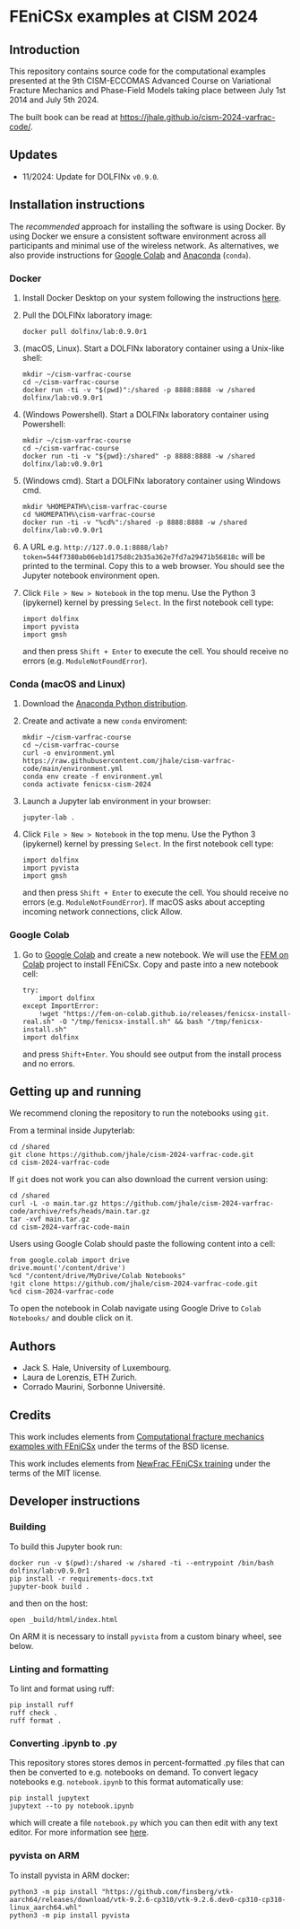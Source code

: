 # FEniCSx examples at CISM 2024

## Introduction

This repository contains source code for the computational examples presented
at the 9th CISM-ECCOMAS Advanced Course on Variational Fracture Mechanics and
Phase-Field Models taking place between July 1st 2014 and July 5th 2024.

The built book can be read at https://jhale.github.io/cism-2024-varfrac-code/.

## Updates

- 11/2024: Update for DOLFINx `v0.9.0`.

## Installation instructions

The *recommended* approach for installing the software is using Docker. By
using Docker we ensure a consistent software environment across all
participants and minimal use of the wireless network. As alternatives, we also
provide instructions for [Google Colab](https://colab.research.google.com) and
[Anaconda](https://www.anaconda.com/download) (`conda`).

### Docker

1. Install Docker Desktop on your system following the instructions
   [here](https://www.docker.com/products/docker-desktop/).

2. Pull the DOLFINx laboratory image:

       docker pull dolfinx/lab:0.9.0r1

3. (macOS, Linux). Start a DOLFINx laboratory container using a Unix-like shell:

       mkdir ~/cism-varfrac-course
       cd ~/cism-varfrac-course
       docker run -ti -v "$(pwd)":/shared -p 8888:8888 -w /shared dolfinx/lab:v0.9.0r1 

4. (Windows Powershell). Start a DOLFINx laboratory container using
   Powershell: 
       
       mkdir ~/cism-varfrac-course
       cd ~/cism-varfrac-course
       docker run -ti -v "${pwd}:/shared" -p 8888:8888 -w /shared dolfinx/lab:v0.9.0r1

4. (Windows cmd). Start a DOLFINx laboratory container using Windows cmd.
       
       mkdir %HOMEPATH%\cism-varfrac-course
       cd %HOMEPATH%\cism-varfrac-course
       docker run -ti -v "%cd%":/shared -p 8888:8888 -w /shared dolfinx/lab:v0.9.0r1

5. A URL e.g.
   `http://127.0.0.1:8888/lab?token=544f7380ab06eb1d175d8c2b35a362e7fd7a29471b56818c`
   will be printed to the terminal. Copy this to a web browser. You should see
   the Jupyter notebook environment open.

7. Click `File > New > Notebook` in the top menu. Use the Python 3 (ipykernel)
   kernel by pressing `Select`. In the first notebook cell type:

       import dolfinx
       import pyvista
       import gmsh

   and then press `Shift + Enter` to execute the cell. You should receive no
   errors (e.g. `ModuleNotFoundError`).

### Conda (macOS and Linux)

1. Download the [Anaconda Python distribution](https://www.anaconda.com/download).

2. Create and activate a new `conda` enviroment:

       mkdir ~/cism-varfrac-course
       cd ~/cism-varfrac-course
       curl -o environment.yml https://raw.githubusercontent.com/jhale/cism-varfrac-code/main/environment.yml
       conda env create -f environment.yml
       conda activate fenicsx-cism-2024

3. Launch a Jupyter lab environment in your browser:

       jupyter-lab .

4. Click `File > New > Notebook` in the top menu. Use the Python 3 (ipykernel)
   kernel by pressing `Select`. In the first notebook cell type:

       import dolfinx
       import pyvista
       import gmsh
   
   and then press `Shift + Enter` to execute the cell. You should receive no
   errors (e.g. `ModuleNotFoundError`). If macOS asks about accepting incoming
   network connections, click Allow.

### Google Colab

1. Go to [Google Colab](https://colab.research.google.com) and create a new
   notebook. We will use the [FEM on Colab](https://fem-on-colab.github.io)
   project to install FEniCSx. Copy and paste into a new notebook cell:

       try:
           import dolfinx
       except ImportError:
           !wget "https://fem-on-colab.github.io/releases/fenicsx-install-real.sh" -O "/tmp/fenicsx-install.sh" && bash "/tmp/fenicsx-install.sh"
       import dolfinx

    and press `Shift+Enter`. You should see output from the install process and
    no errors.

## Getting up and running

We recommend cloning the repository to run the notebooks using `git`.

From a terminal inside Jupyterlab:

    cd /shared
    git clone https://github.com/jhale/cism-2024-varfrac-code.git
    cd cism-2024-varfrac-code

If `git` does not work you can also download the current version using:

    cd /shared
    curl -L -o main.tar.gz https://github.com/jhale/cism-2024-varfrac-code/archive/refs/heads/main.tar.gz
    tar -xvf main.tar.gz 
    cd cism-2024-varfrac-code-main

Users using Google Colab should paste the following content into a cell:

    from google.colab import drive
    drive.mount('/content/drive')
    %cd "/content/drive/MyDrive/Colab Notebooks" 
    !git clone https://github.com/jhale/cism-2024-varfrac-code.git
    %cd cism-2024-varfrac-code

To open the notebook in Colab navigate using Google Drive to `Colab Notebooks/`
and double click on it. 

## Authors

- Jack S. Hale, University of Luxembourg.
- Laura de Lorenzis, ETH Zurich.
- Corrado Maurini, Sorbonne Université.

## Credits

This work includes elements from [Computational fracture mechanics examples
with FEniCSx](https://github.com/newfrac/fenicsx-fracture) under the terms of
the BSD license.

This work includes elements from [NewFrac FEniCSx
training](https://newfrac.gitlab.io/newfrac-fenicsx-training/) under the terms
of the MIT license.

## Developer instructions

### Building

To build this Jupyter book run:

    docker run -v $(pwd):/shared -w /shared -ti --entrypoint /bin/bash dolfinx/lab:v0.9.0r1 
    pip install -r requirements-docs.txt
    jupyter-book build .

and then on the host:

    open _build/html/index.html

On ARM it is necessary to install `pyvista` from a custom binary wheel, see
below.

### Linting and formatting

To lint and format using ruff:

    pip install ruff
    ruff check .
    ruff format .

### Converting .ipynb to .py

This repository stores stores demos in percent-formatted .py files that can
then be converted to e.g. notebooks on demand. To convert legacy notebooks e.g.
`notebook.ipynb` to this format automatically use:

    pip install jupytext
    jupytext --to py notebook.ipynb

which will create a file `notebook.py` which you can then edit with any text
editor. For more information see
[here](https://jupytext.readthedocs.io/en/latest/formats-scripts.html#).

### pyvista on ARM

To install pyvista in ARM docker:

    python3 -m pip install "https://github.com/finsberg/vtk-aarch64/releases/download/vtk-9.2.6-cp310/vtk-9.2.6.dev0-cp310-cp310-linux_aarch64.whl"
    python3 -m pip install pyvista
